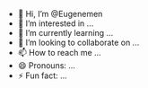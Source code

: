 - 👋 Hi, I’m @Eugenemen
- 👀 I’m interested in ...
- 🌱 I’m currently learning ...
- 💞️ I’m looking to collaborate on ...
- 📫 How to reach me ...
- 😄 Pronouns: ...
- ⚡ Fun fact: ...

<!---
Eugenemen/Eugenemen is a ✨ special ✨ repository because its `README.md` (this file) appears on your GitHub profile.
You can click the Preview link to take a look at your changes.
--->
